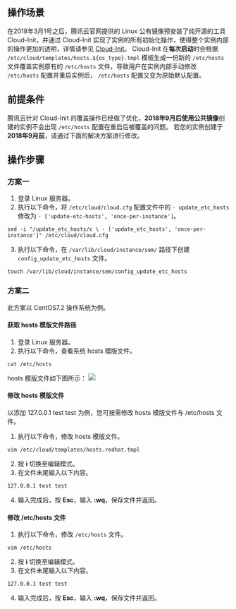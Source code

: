 ## 操作场景

在2018年3月1号之后，腾讯云官网提供的 Linux 公有镜像预安装了纯开源的工具 Cloud-Init，并通过 Cloud-Init 实现了实例的所有初始化操作，使得整个实例内部的操作更加的透明，详情请参见 [Cloud-Init](https://cloud.tencent.com/document/product/213/19670#cloud-init)。
Cloud-Init 在**每次启动**时会根据 `/etc/cloud/templates/hosts.${os_type}.tmpl` 模板生成一份新的 `/etc/hosts` 文件覆盖实例原有的 `/etc/hosts` 文件，导致用户在实例内部手动修改 `/etc/hosts` 配置并重启实例后， `/etc/hosts` 配置又变为原始默认配置。

## 前提条件
腾讯云针对 Cloud-Init 的覆盖操作已经做了优化，**2018年9月后使用公共镜像**创建的实例不会出现 `/etc/hosts` 配置在重启后被覆盖的问题。
若您的实例创建于**2018年9月前**，请通过下面的解决方案进行修改。

## 操作步骤

### 方案一 
1. 登录 Linux 服务器。
2. 执行以下命令，将 `/etc/cloud/cloud.cfg` 配置文件中的 `- update_etc_hosts` 修改为 `- ['update-etc-hosts', 'once-per-instance']`。
```shellsession
sed -i "/update_etc_hosts/c \ - ['update_etc_hosts', 'once-per-instance']" /etc/cloud/cloud.cfg
```
3. 执行以下命令，在 `/var/lib/cloud/instance/sem/` 路径下创建 `config_update_etc_hosts` 文件。
```shellsession
touch /var/lib/cloud/instance/sem/config_update_etc_hosts
```

### 方案二


<dx-alert infotype="explain" title="">
此方案以 CentOS7.2 操作系统为例。
</dx-alert>


#### 获取 hosts 模版文件路径
1. 登录 Linux 服务器。
2. 执行以下命令，查看系统 hosts 模版文件。
```shellsession
cat /etc/hosts
```
hosts 模版文件如下图所示：
![](https://main.qcloudimg.com/raw/f51f9c53004574f72d32f5ed790c8563.png)


#### 修改 hosts 模版文件


<dx-alert infotype="explain" title="">
以添加 127.0.0.1 test test 为例，您可按需修改 hosts 模版文件与 /etc/hosts 文件。
</dx-alert>


1. 执行以下命令，修改 hosts 模版文件。
```shellsession
vim /etc/cloud/templates/hosts.redhat.tmpl
```
2. 按 **i** 切换至编辑模式。
3. 在文件末尾输入以下内容。
```shellsession
127.0.0.1 test test
```
4. 输入完成后，按 **Esc**，输入 **:wq**，保存文件并返回。

#### 修改 /etc/hosts 文件
1. 执行以下命令，修改 `/etc/hosts` 文件。
```shellsession
vim /etc/hosts
```
2. 按 **i** 切换至编辑模式。
3. 在文件末尾输入以下内容。
```shellsession
127.0.0.1 test test
```
4. 输入完成后，按 **Esc**，输入 **:wq**，保存文件并返回。



